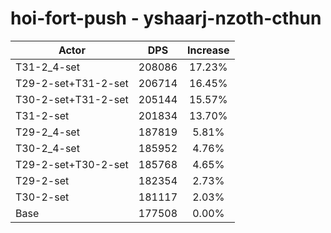 # hoi-fort-push - yshaarj-nzoth-cthun
| Actor | DPS | Increase |
|---|:---:|:---:|
|T31-2_4-set|208086|17.23%|
|T29-2-set+T31-2-set|206714|16.45%|
|T30-2-set+T31-2-set|205144|15.57%|
|T31-2-set|201834|13.70%|
|T29-2_4-set|187819|5.81%|
|T30-2_4-set|185952|4.76%|
|T29-2-set+T30-2-set|185768|4.65%|
|T29-2-set|182354|2.73%|
|T30-2-set|181117|2.03%|
|Base|177508|0.00%|
